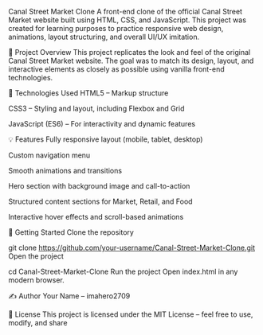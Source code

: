 Canal Street Market Clone
A front-end clone of the official Canal Street Market website built using HTML, CSS, and JavaScript. This project was created for learning purposes to practice responsive web design, animations, layout structuring, and overall UI/UX imitation.

📌 Project Overview
This project replicates the look and feel of the original Canal Street Market website. The goal was to match its design, layout, and interactive elements as closely as possible using vanilla front-end technologies.

🔧 Technologies Used
HTML5 – Markup structure

CSS3 – Styling and layout, including Flexbox and Grid

JavaScript (ES6) – For interactivity and dynamic features

💡 Features
Fully responsive layout (mobile, tablet, desktop)

Custom navigation menu

Smooth animations and transitions

Hero section with background image and call-to-action

Structured content sections for Market, Retail, and Food

Interactive hover effects and scroll-based animations


🚀 Getting Started
Clone the repository

git clone https://github.com/your-username/Canal-Street-Market-Clone.git
Open the project

cd Canal-Street-Market-Clone
Run the project
Open index.html in any modern browser.


✍️ Author
Your Name – imahero2709

📃 License
This project is licensed under the MIT License – feel free to use, modify, and share
